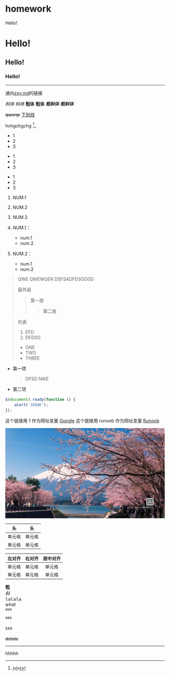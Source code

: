 # homework
 Hello! 
# Hello! 
## Hello! 
### Hello! 
--------------------
通向[zxy.md](https://github.com/dfhuhfi/resgc/blob/main/zxy.md)的链接

*斜体*
_斜体_
**粗体**
__粗体__
***粗斜体***
___粗斜体___

~~qwerqr~~
<u>下划线</u>

hvhgchgchg [^RUNOOB]。

[^RUNOOB]: jvjvj

* 1
* 2
* 3

+ 1
+ 2
+ 3


- 1
- 2
- 3

1. NUM.1
2. NUM.2
3. NUM.3

1. NUM.1：
    - num.1
    - num.2
2. NUM.2：
    - num.1
    - num.2

> QWE
> QWEWQER
> DSFSADFDSGDGD

> 最外层
> > 第一层
> > > 第二层

> 列表
> 1. EFD
> 2. DFDSG
> + ONE
> + TWO
> + THREE

* 第一项
    > DFSD
    > NIKE
* 第二项

```javascript
$(document).ready(function () {
    alert('JOIWE');
});
```

这个链接用 1 作为网址变量 [Google][1]
这个链接用 runoob 作为网址变量 [Runoob][runoob]


  [1]: http://www.google.com/
  [runoob]: http://www.runoob.com/

![alt what the hell](https://github.com/dfhuhfi/resgc/blob/main/8514135.jpg)

|  头   | 头  |
|  ----  | ----  |
| 单元格  | 单元格 |
| 单元格  | 单元格 |

| 左对齐 | 右对齐 | 居中对齐 |
| :-----| ----: | :----: |
| 单元格 | 单元格 | 单元格 |
| 单元格 | 单元格 | 单元格 |

<b>粗</b>  
<i>斜</i>  
<kbd>lalala</kbd>   
<em>what</em>  
<sup>eee</sup>  
<sub>aaa</sub>  
<br>sss</br>  
<del>delete</del>  
<hr/>hhhhh
